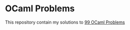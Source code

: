 # OCaml Problems

This repository contain my solutions to
[99 OCaml Problems](https://ocaml.org/exercises)
